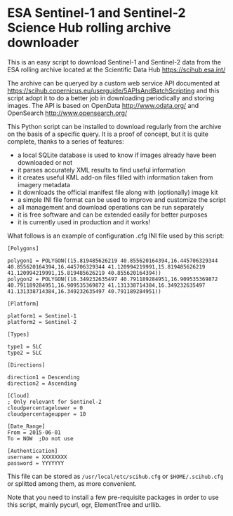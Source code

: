 ESA Sentinel-1 and Sentinel-2 Science Hub rolling archive downloader
====================================================================

This is an easy script to download Sentinel-1 and Sentinel-2 data from the ESA rolling archive
located at the Scientific Data Hub https://scihub.esa.int/

The archive can be queryed by a custom web service API documented at 
https://scihub.copernicus.eu/userguide/5APIsAndBatchScripting
and this script adopt it to do a better job in downloading periodically
and storing images. The API is based on OpenData http://www.odata.org/
and OpenSearch http://www.opensearch.org/


This Python script can be installed to download regularly from the
archive on the basis of a specific query. It is a proof of concept,
but it is quite complete, thanks to a series of features:

 * a local SQLite database is used to know if images already have
   been downloaded or not
 * it parses accurately XML results to find useful information
 * it creates useful KML add-on files filled with information taken from imagery metadata
 * it downloads the official manifest file along with (optionally) image kit
 * a simple INI file format can be used to improve and customize
   the script
 * all management and download operations can be run separately
 * it is free software and can be extended easily for better purposes
 * it is currently used in production and it works!

What follows is an example of configuration .cfg INI file used by this script:

    [Polygons]
    
    polygon1 = POLYGON((15.819485626219 40.855620164394,16.445706329344 40.855620164394,16.445706329344 41.120994219991,15.819485626219 41.120994219991,15.819485626219 40.855620164394))
    polygon2 = POLYGON((16.349232635497 40.791189284951,16.909535369872 40.791189284951,16.909535369872 41.131338714384,16.349232635497 41.131338714384,16.349232635497 40.791189284951))
    
    [Platform]
    
    platform1 = Sentinel-1
    platform2 = Sentinel-2

    [Types]
    
    type1 = SLC
    type2 = SLC
    
    [Directions]
    
    direction1 = Descending
    direction2 = Ascending
    
    [Cloud]
    ; Only relevant for Sentinel-2
    cloudpercentagelower = 0
    cloudpercentageupper = 10

    [Date_Range]
    From = 2015-06-01
    To = NOW  ;Do not use

    [Authentication]
    username = XXXXXXXX
    password = YYYYYYY

This file can be stored as `/usr/local/etc/scihub.cfg` or `$HOME/.scihub.cfg` or
splitted among them, as more convenient.
   
Note that you need to install a few pre-requisite packages in order to use this script,
mainly pycurl, ogr, ElementTree and urllib.

